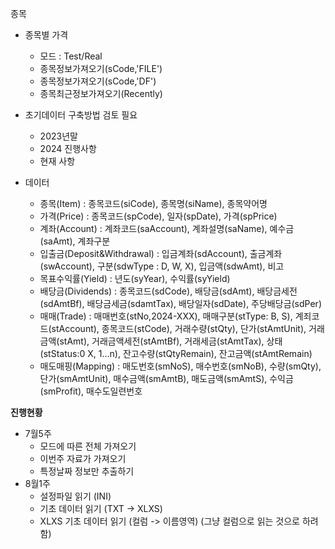 
종목
- 종목별 가격
  - 모드 : Test/Real
  - 종목정보가져오기(sCode,'FILE')
  - 종목정보가져오기(sCode,'DF')
  - 종목최근정보가져오기(Recently)

- 초기데이터 구축방법 검토 필요
  - 2023년말 
  - 2024 진행사항
  - 현재 사항

- 데이터
  - 종목(Item) : 종목코드(siCode), 종목명(siName), 종목약어명
  - 가격(Price) : 종목코드(spCode), 일자(spDate), 가격(spPrice)
  - 계좌(Account) : 계좌코드(saAccount), 계좌설명(saName), 예수금(saAmt), 계좌구분
  - 입출금(Deposit&Withdrawal) : 입금계좌(sdAccount), 출금계좌(swAccount), 구분(sdwType : D, W, X), 입금액(sdwAmt), 비고
  - 목표수익률(Yield) : 년도(syYear), 수익률(syYield)
  - 배당금(Dividends) : 종목코드(sdCode), 배당금(sdAmt), 배당금세전(sdAmtBf), 배당금세금(sdamtTax), 배당일자(sdDate), 주당배당금(sdPer)
  - 매매(Trade) : 매매번호(stNo,2024-XXX), 매매구분(stType: B, S), 계죄코드(stAccount), 종목코드(stCode), 거래수량(stQty), 단가(stAmtUnit), 거래금액(stAmt), 거래금액세전(stAmtBf),  거래세금(stAmtTax), 상태(stStatus:0 X, 1...n), 잔고수량(stQtyRemain), 잔고금액(stAmtRemain)
  - 매도매핑(Mapping) : 매도번호(smNoS), 매수번호(smNoB), 수량(smQty), 단가(smAmtUnit), 매수금액(smAmtB), 매도금액(smAmtS), 수익금(smProfit), 매수도일련번호

**진행현황**
- 7월5주
  - 모드에 따른 전체 가져오기 
  - 이번주 자료가 가져오기
  - 특정날짜 정보만 추출하기
- 8월1주
  - 설정파일 읽기 (INI)
  - 기초 데이터 읽기 (TXT -> XLXS) 
  - XLXS 기초 데이터 읽기 (컬럼 -> 이름영역) (그냥 컬럼으로 읽는 것으로 하려함)